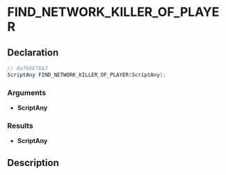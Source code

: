 # FIND_NETWORK_KILLER_OF_PLAYER

## Declaration
```cpp
// 0x766E78A3
ScriptAny FIND_NETWORK_KILLER_OF_PLAYER(ScriptAny);
```

### Arguments
- **ScriptAny**

### Results
- **ScriptAny**

## Description
